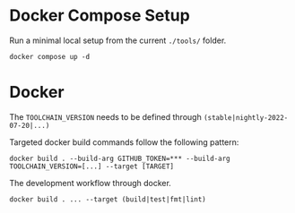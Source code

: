 # Docker Compose Setup

Run a minimal local setup from the current `./tools/` folder.

```
docker compose up -d
```

# Docker

The `TOOLCHAIN_VERSION` needs to be defined through `(stable|nightly-2022-07-20|...)`

Targeted docker build commands follow the following pattern:

```
docker build . --build-arg GITHUB_TOKEN=*** --build-arg TOOLCHAIN_VERSION=[...] --target [TARGET]
```

The development workflow through docker.

```
docker build . ... --target (build|test|fmt|lint)
```
